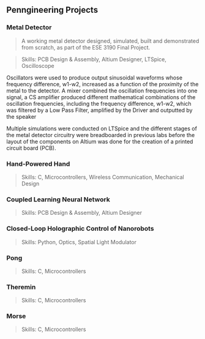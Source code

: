 ## Penngineering Projects

### Metal Detector
> A working metal detector designed, simulated, built and demonstrated from scratch, as part of the ESE 3190 Final Project.

> Skills: PCB Design & Assembly, Altium Designer, LTSpice, Oscilloscope

Oscillators were used to produce output sinusoidal waveforms whose frequency difference, w1-w2, increased as a function of the proximity of the metal to the detector. A mixer combined the oscillation frequencies into one signal, a CS amplifier produced different mathematical combinations of the oscillation frequencies, including the frequency difference, w1-w2, which was filtered by a Low Pass Filter, amplified by the Driver and outputted by the speaker

Multiple simulations were conducted on LTSpice and the different stages of the metal detector circuitry were breadboarded in previous labs before the layout of the components on Altium was done for the creation of a printed circuit board (PCB). 


### Hand-Powered Hand
> Skills: C, Microcontrollers, Wireless Communication, Mechanical Design

### Coupled Learning Neural Network
> Skills: PCB Design & Assembly, Altium Designer

### Closed-Loop Holographic Control of Nanorobots
> Skills: Python, Optics, Spatial Light Modulator

### Pong
> Skills: C, Microcontrollers

### Theremin
> Skills: C, Microcontrollers

### Morse
> Skills: C, Microcontrollers
